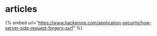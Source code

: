 # articles

{% embed url="https://www.hackerone.com/application-security/how-server-side-request-forgery-ssrf" %}




